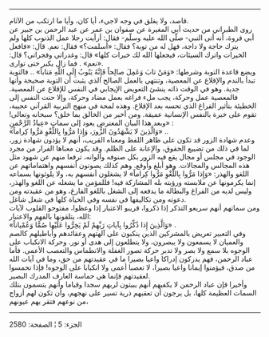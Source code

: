 ------------------------------------------------------------------------

قاصد، ولا يغلق في وجه لاجىء، أيا كان، وأيا ما ارتكب من الآثام.  
روى الطبراني من حديث أبي المغيرة عن صفوان بن عمر عن عبد الرحمن بن جبير
عن أبي فروة، أنه أتى النبي- صلّى الله عليه وسلّم- فقال: أرأيت رجلا عمل
الذنوب كلها ولم يترك حاجة ولا داجة، فهل له من توبة؟ فقال: «أسلمت؟» فقال:
نعم. قال: «فافعل الخيرات واترك السيئات، فيجعلها الله لك خيرات كلها» قال:
وغدراتي وفجراتي؟ قال: «نعم» . فما زال يكبر حتى توارى.  
ويضع قاعدة التوبة وشرطها: «وَمَنْ تابَ وَعَمِلَ صالِحاً فَإِنَّهُ يَتُوبُ إِلَى اللَّهِ مَتاباً»
.. فالتوبة تبدأ بالندم والإقلاع عن المعصية، وتنتهي بالعمل الصالح الذي
يثبت أن التوبة صحيحة وأنها جدية. وهو في الوقت ذاته ينشئ التعويض الإيجابي
في النفس للإقلاع عن المعصية. فالمعصية عمل وحركة، يجب ملء فراغه بعمل مضاد
وحركة، وإلا حنت النفس إلى الخطيئة بتأثير الفراغ الذي تحسه بعد الإقلاع.
وهذه لمحة في منهج التربية القرآني عجيبة، تقوم على خبرة بالنفس الإنسانية
عميقة. ومن أخبر من الخالق بما خلق؟ سبحانه وتعالى! وبعد هذا البيان
المعترض يعود إلى سمات «عِبادُ الرَّحْمنِ» :  
«وَالَّذِينَ لا يَشْهَدُونَ الزُّورَ، وَإِذا مَرُّوا بِاللَّغْوِ مَرُّوا كِراماً» ..  
وعدم شهادة الزور قد تكون على ظاهر اللفظ ومعناه القريب، أنهم لا يؤدون
شهادة زور، لما في ذلك من تضييع الحقوق، والإعانة على الظلم. وقد يكون
معناها الفرار من مجرد الوجود في مجلس أو مجال يقع فيه الزور بكل صنوفه
وألوانه، ترفعا منهم عن شهود مثل هذه المجالس والمجالات. وهو أبلغ وأوقع.
وهم كذلك يصونون أنفسهم واهتماماتهم عن اللغو والهذر: «وَإِذا مَرُّوا بِاللَّغْوِ
مَرُّوا كِراماً» لا يشغلون أنفسهم به، ولا يلوثونها بسماعه إنما يكرمونها عن
ملابسته ورؤيته بله المشاركة فيه! فللمؤمن ما يشغله عن اللغو والهذر، وليس
لديه من الفراغ والبطالة ما يدفعه إلى الشغل باللغو الفارغ، وهو من عقيدته
ومن دعوته ومن تكاليفها في نفسه وفي الحياة كلها في شغل شاغل.  
ومن سماتهم أنهم سريعو التذكر إذا ذكروا، قريبو الاعتبار إذا وعظوا، مفتوحو
القلوب لآيات الله، يتلقونها بالفهم والاعتبار:  
«وَالَّذِينَ إِذا ذُكِّرُوا بِآياتِ رَبِّهِمْ لَمْ يَخِرُّوا عَلَيْها صُمًّا وَعُمْياناً» .  
وفي التعبير تعريض بالمشركين الذين ينكبون على آلهتهم وعقائدهم وأباطيلهم
كالصم والعميان لا يسمعون ولا يبصرون، ولا يتطلعون إلى هدى أو نور. وحركة
الانكباب على الوجوه بلا سمع ولا بصر ولا تدبر حركة تصور الغفلة والانطماس
والتعصب الأعمى. فأما عباد الرحمن، فهم يدركون إدراكا واعيا بصيرا ما في
عقيدتهم من حق، وما في آيات الله من صدق، فيؤمنوا إيمانا واعيا بصيرا، لا
تعصبا أعمى ولا انكبابا على الوجوه! فإذا تحمسوا لعقيدتهم فإنما هي حماسة
العارف المدرك البصير.  
وأخيرا فإن عباد الرحمن لا يكفيهم أنهم يبيتون لربهم سجدا وقياما وأنهم
يتسمون بتلك السمات العظيمة كلها، بل يرجون أن تعقبهم ذرية تسير على نهجهم،
وأن تكون لهم أزواج من نوعهم فتقر بهم عيونهم،

------------------------------------------------------------------------

الجزء: 5 ¦ الصفحة: 2580
